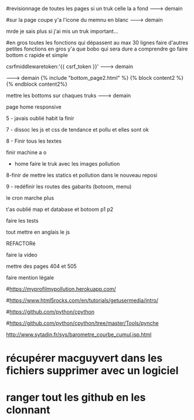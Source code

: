 #revisionnage de toutes les pages si un truk celle la a fond  ---> demain

#sur la page coupe y'a l'icone du memnu en blanc  ---> demain

mrde je sais plus si j'ai mis un truk important...

#en gros toutes les fonctions qui dépassent au max 30 lignes faire d'autres petites fonctions en gros y'a que bobo qui sera dure a comprendre go faire bottom c rapide et simple

csrfmiddlewaretoken:'{{ csrf_token }}' ---> demain

<afooter>
    <!-- Bottom Section number 2 -->
    <div id='botttom'>                  ---> demain
      {% include "bottom_page2.html" %}
      {% block content2 %}
      {% endblock content2%}
    </div>
<a/footer>

mettre les bottoms sur chaques truks ---> demain

page home responsive

5 - javais oublié habit la finir

7 - dissoc les js et css de tendance et pollu et elles sont ok

8 - Finir tous les textes

finir machine a o

-  home faire le truk avec les images pollution

8-finir de mettre les statics et pollution dans le nouveau reposi

9 - redéfinir les routes des gabarits (botoom, menu)

le cron marche plus

t'as oublié map et database et botoom p1 p2

faire les tests

tout mettre en anglais le js

REFACTORé

faire la video

mettre des pages 404 et 505

faire mention légale






#https://myprofilmypollution.herokuapp.com/

#https://www.html5rocks.com/en/tutorials/getusermedia/intro/

#https://github.com/python/cpython

#https://github.com/python/cpython/tree/master/Tools/pynche

 http://www.sytadin.fr/sys/barometre_courbe_cumul.jsp.html














# récupérer macguyvert dans les fichiers supprimer avec un logiciel 

# ranger tout les github en les clonnant

